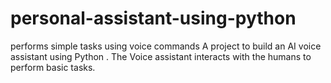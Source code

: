 # personal-assistant-using-python
performs simple tasks using voice commands
A project to build an AI voice assistant using Python . The Voice assistant interacts with the humans to perform basic tasks.
